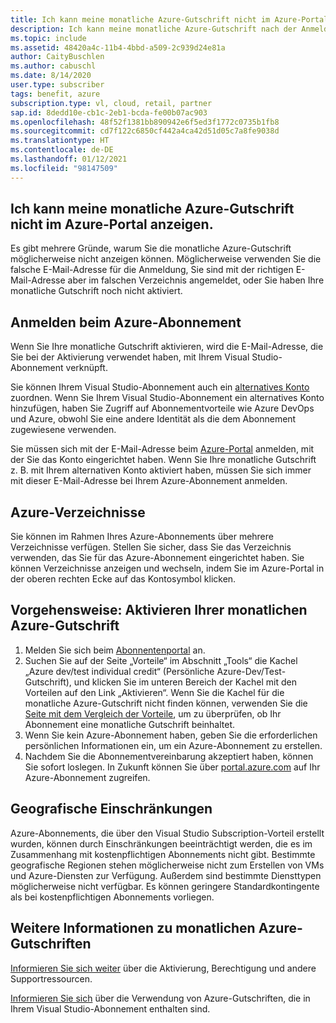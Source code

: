 ```yaml
---
title: Ich kann meine monatliche Azure-Gutschrift nicht im Azure-Portal anzeigen.
description: Ich kann meine monatliche Azure-Gutschrift nach der Anmeldung beim Azure-Portal nicht anzeigen.
ms.topic: include
ms.assetid: 48420a4c-11b4-4bbd-a509-2c939d24e81a
author: CaityBuschlen
ms.author: cabuschl
ms.date: 8/14/2020
user.type: subscriber
tags: benefit, azure
subscription.type: vl, cloud, retail, partner
sap.id: 8dedd10e-cb1c-2eb1-bcda-fe00b07ac903
ms.openlocfilehash: 48f52f1381bb890942e6f5ed3f1772c0735b1fb8
ms.sourcegitcommit: cd7f122c6850cf442a4ca42d51d05c7a8fe9038d
ms.translationtype: HT
ms.contentlocale: de-DE
ms.lasthandoff: 01/12/2021
ms.locfileid: "98147509"
---
```

## <a name="im-unable-to-see-my-azure-monthly-credit-in-the-azure-portal"></a>Ich kann meine monatliche Azure-Gutschrift nicht im Azure-Portal anzeigen.

Es gibt mehrere Gründe, warum Sie die monatliche Azure-Gutschrift möglicherweise nicht anzeigen können. Möglicherweise verwenden Sie die falsche E-Mail-Adresse für die Anmeldung, Sie sind mit der richtigen E-Mail-Adresse aber im falschen Verzeichnis angemeldet, oder Sie haben Ihre monatliche Gutschrift noch nicht aktiviert. 

## <a name="azure-subscription-sign-in"></a>Anmelden beim Azure-Abonnement 

Wenn Sie Ihre monatliche Gutschrift aktivieren, wird die E-Mail-Adresse, die Sie bei der Aktivierung verwendet haben, mit Ihrem Visual Studio-Abonnement verknüpft.  

Sie können Ihrem Visual Studio-Abonnement auch ein [alternatives Konto](https://docs.microsoft.com/visualstudio/subscriptions/vs-alternate-identity) zuordnen. Wenn Sie Ihrem Visual Studio-Abonnement ein alternatives Konto hinzufügen, haben Sie Zugriff auf Abonnementvorteile wie Azure DevOps und Azure, obwohl Sie eine andere Identität als die dem Abonnement zugewiesene verwenden.  

Sie müssen sich mit der E-Mail-Adresse beim [Azure-Portal](https://portal.azure.com/) anmelden, mit der Sie das Konto eingerichtet haben. Wenn Sie Ihre monatliche Gutschrift z. B. mit Ihrem alternativen Konto aktiviert haben, müssen Sie sich immer mit dieser E-Mail-Adresse bei Ihrem Azure-Abonnement anmelden. 

## <a name="azure-directories"></a>Azure-Verzeichnisse
 
Sie können im Rahmen Ihres Azure-Abonnements über mehrere Verzeichnisse verfügen. Stellen Sie sicher, dass Sie das Verzeichnis verwenden, das Sie für das Azure-Abonnement eingerichtet haben. Sie können Verzeichnisse anzeigen und wechseln, indem Sie im Azure-Portal in der oberen rechten Ecke auf das Kontosymbol klicken. 

## <a name="how-to-activate-your-azure-monthly-credit"></a>Vorgehensweise: Aktivieren Ihrer monatlichen Azure-Gutschrift

1. Melden Sie sich beim [Abonnentenportal](https://my.visualstudio.com/benefits) an.  
1. Suchen Sie auf der Seite „Vorteile“ im Abschnitt „Tools“ die Kachel „Azure dev/test individual credit“ (Persönliche Azure-Dev/Test-Gutschrift), und klicken Sie im unteren Bereich der Kachel mit den Vorteilen auf den Link „Aktivieren“. Wenn Sie die Kachel für die monatliche Azure-Gutschrift nicht finden können, verwenden Sie die [Seite mit dem Vergleich der Vorteile](https://visualstudio.microsoft.com/vs/benefits/#azure?cat=visual-studio-enterprise-subscription), um zu überprüfen, ob Ihr Abonnement eine monatliche Gutschrift beinhaltet. 
1. Wenn Sie kein Azure-Abonnement haben, geben Sie die erforderlichen persönlichen Informationen ein, um ein Azure-Abonnement zu erstellen.  
1. Nachdem Sie die Abonnementvereinbarung akzeptiert haben, können Sie sofort loslegen. In Zukunft können Sie über [portal.azure.com](https://portal.azure.com/) auf Ihr Azure-Abonnement zugreifen.

## <a name="geographic-restrictions"></a>Geografische Einschränkungen 

Azure-Abonnements, die über den Visual Studio Subscription-Vorteil erstellt wurden, können durch Einschränkungen beeinträchtigt werden, die es im Zusammenhang mit kostenpflichtigen Abonnements nicht gibt. Bestimmte geografische Regionen stehen möglicherweise nicht zum Erstellen von VMs und Azure-Diensten zur Verfügung. Außerdem sind bestimmte Diensttypen möglicherweise nicht verfügbar. Es können geringere Standardkontingente als bei kostenpflichtigen Abonnements vorliegen. 

## <a name="more-information-about-azure-monthly-credits"></a>Weitere Informationen zu monatlichen Azure-Gutschriften

[Informieren Sie sich weiter](https://docs.microsoft.com/visualstudio/subscriptions/vs-azure) über die Aktivierung, Berechtigung und andere Supportressourcen.  

[Informieren Sie sich](https://azure.microsoft.com/pricing/member-offers/credit-for-visual-studio-subscribers/#azure-credits) über die Verwendung von Azure-Gutschriften, die in Ihrem Visual Studio-Abonnement enthalten sind. 